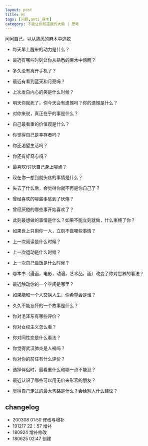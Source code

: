 ```yaml
---
layout: post
title: 问
tags: [问题,anti_麻木]
category: 不能让你知道我的大脑 | 思考
---
```


问问自己，以从熟悉的麻木中逃脱

- 每天早上醒来的动力是什么？
- 最近有哪些时刻让你从熟悉的麻木中惊醒？
- 多久没有离开手机了？
- 最近有看到蓝天和月亮吗？
- 上次发自内心的笑是什么时候？
- 明天你就死了，你今天会有遗憾吗？你的遗憾是什么？
- 对你来说，真正在乎的事是什么？
- 自己最看重的价值观是什么？
- 你觉得自己是幸存者吗？
- 你还渴望生活吗？
- 你还有好奇心吗？
- 最喜欢/讨厌自己身上哪点？
- 现在你一想到就头疼的事情是什么？
- 失去了什么后，会觉得你就不再是你自己了？
- 曾经喜欢的哪些事感到了厌倦？
- 曾经厌倦的哪些事开始喜欢了？
- 此刻最想做的事情是什么？如果不能立刻就做，什么束缚了你？
- 如果世上只剩你一人，立刻不做哪些事情？ 
- 上一次阅读是什么时候？
- 上一次运动是什么时候？
- 上一次自己做饭是什么时候？

- 哪本书（漫画，电影，动漫，艺术品，画）改变了你对世界的看法？
- 最近触动你的一个空间是哪里？
- 如果能和一个人交换人生，你希望会是谁？
- 久久不能忘怀的一个故事是什么？
- 你对毛泽东有哪些评价？
- 你对女权主义怎么看？
- 你对同性恋是什么看法？
- 你觉得武汉肺炎是人祸吗？

- 你对你的前任有什么评价？
- 选择伴侣时，最看重什么和哪一点不能忍？
- 最近认识了哪些可以用无价来形容的朋友？  
- 觉得自己走过的最大弯路是什么？会给别人什么建议？

## changelog
- 200308 01:50 修改与增补
- 191217 22：57 增补
- 180924 增补修改
- 180625 02:47 创建





